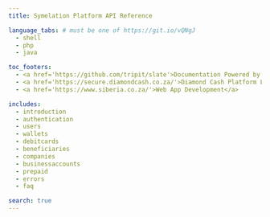 ```yaml
---
title: Symelation Platform API Reference

language_tabs: # must be one of https://git.io/vQNgJ
  - shell
  - php
  - java

toc_footers:
  - <a href='https://github.com/tripit/slate'>Documentation Powered by Slate</a>
  - <a href='https://secure.diamondcash.co.za/'>Diamond Cash Platform Login</a>
  - <a href='https://www.siberia.co.za/'>Web App Development</a>

includes:
  - introduction
  - authentication
  - users
  - wallets
  - debitcards
  - beneficiaries
  - companies
  - businessaccounts
  - prepaid
  - errors
  - faq

search: true
---
```

